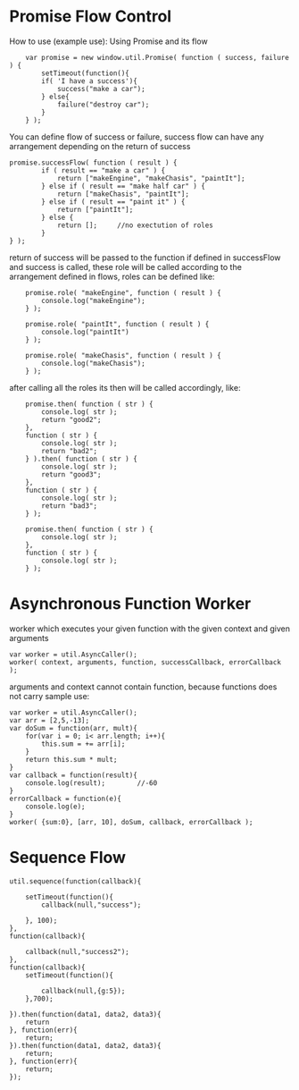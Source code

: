 Promise Flow Control
=
How to use (example use):
Using Promise and its flow

        var promise = new window.util.Promise( function ( success, failure ) {
        	setTimeout(function(){
        	if( 'I have a success'){
            	success("make a car");
        	} else{
        		failure("destroy car");
        	}
        } );
        
You can define flow of success or failure, success flow can have any arrangement depending on the return of success

	promise.successFlow( function ( result ) {
	        if ( result == "make a car" ) {
	            return ["makeEngine", "makeChasis", "paintIt"];
	        } else if ( result == "make half car" ) {
	            return ["makeChasis", "paintIt"];
	        } else if ( result == "paint it" ) {
	            return ["paintIt"];
	        } else {
	            return [];     //no exectution of roles
	        }
	} );

return of success will be passed to the function if defined in successFlow and success is called, 
these role will be called according to the arrangement defined in flows, roles can be defined like:

        promise.role( "makeEngine", function ( result ) {
        	console.log("makeEngine");
        } );
        
        promise.role( "paintIt", function ( result ) {
        	console.log("paintIt")
        } );
        
        promise.role( "makeChasis", function ( result ) {
        	console.log("makeChasis");
        } );
        
        
after calling all the roles its then will be called accordingly, like:

        promise.then( function ( str ) {
        	console.log( str );
        	return "good2";
        },
        function ( str ) {
        	console.log( str );
        	return "bad2";
        } ).then( function ( str ) {
        	console.log( str );
        	return "good3";
        },
        function ( str ) {
        	console.log( str );
        	return "bad3";
        } );
        
        promise.then( function ( str ) {
        	console.log( str );
        },
        function ( str ) {
        	console.log( str );
        } );

Asynchronous Function Worker
=
worker which executes your given function with the given context and given arguments

	var worker = util.AsyncCaller();
	worker( context, arguments, function, successCallback, errorCallback );
	
arguments and context cannot contain function, because functions does not carry
sample use:

	var worker = util.AsyncCaller();
	var arr = [2,5,-13];
	var doSum = function(arr, mult){
		for(var i = 0; i< arr.length; i++){
			this.sum = += arr[i];
		}
		return this.sum * mult;
	}
	var callback = function(result){
		console.log(result);		//-60
	}
	errorCallback = function(e){
		console.log(e);
	}
	worker( {sum:0}, [arr, 10], doSum, callback, errorCallback );
	
Sequence Flow
=

    util.sequence(function(callback){

        setTimeout(function(){
            callback(null,"success");

        }, 100);
    },
    function(callback){

        callback(null,"success2");
    },
    function(callback){
        setTimeout(function(){

        	callback(null,{g:5});
        },700);
        
    }).then(function(data1, data2, data3){
        return
    }, function(err){
        return;
    }).then(function(data1, data2, data3){
        return;
    }, function(err){
        return;
    });
    
